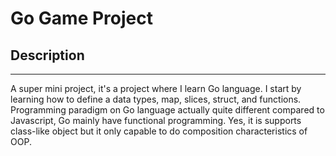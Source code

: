 # Go Game Project

## Description
----------
A super mini project, it's a project where I learn Go language. I start by learning how to define a data types, map, slices, struct, and functions. Programming paradigm on Go language actually quite different compared to Javascript, Go mainly have functional programming. Yes, it is supports class-like object but it only capable to do composition characteristics of OOP.
